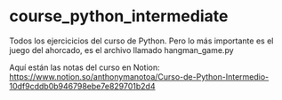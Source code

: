 # course_python_intermediate
Todos los ejercicicios del curso de Python. Pero lo más importante es el juego del ahorcado, es el archivo llamado hangman_game.py

Aquí están las notas del curso en Notion:
https://www.notion.so/anthonymanotoa/Curso-de-Python-Intermedio-10df9cddb0b946798ebe7e829701b2d4

